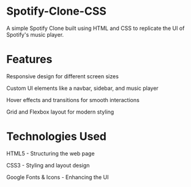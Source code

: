 # Spotify-Clone-CSS
 A simple Spotify Clone built using HTML and CSS to replicate the UI of Spotify's music player.

 # Features
Responsive design for different screen sizes

Custom UI elements like a navbar, sidebar, and music player

Hover effects and transitions for smooth interactions

Grid and Flexbox layout for modern styling

# Technologies Used
HTML5 - Structuring the web page

CSS3 - Styling and layout design

Google Fonts & Icons - Enhancing the UI
